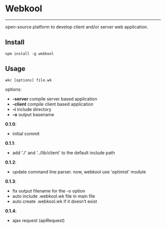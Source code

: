 # Webkool
***
open-source platform to develop client and/or server web application.

## Install

    npm install -g webkool
    
## Usage

    wkc [options] file.wk

  options:
  
-   **-server** compile server based application
-   **-client**  compile client based application
-   **-i**        include directory
-   **-o**        output basename


**0.1.0**:

-   initial commit

**0.1.1**:

-   add './' and '../lib/client' to the default include path

**0.1.2**:

-	update command line parser. now, webkool use 'optimist' module

**0.1.3**:

-	fix output filename for the -o option
-	auto include .webkool.wk file in main file
-	auto create .webkool.wk if it doesn’t exist

**0.1.4**:

-	ajax request (apiRequest)
